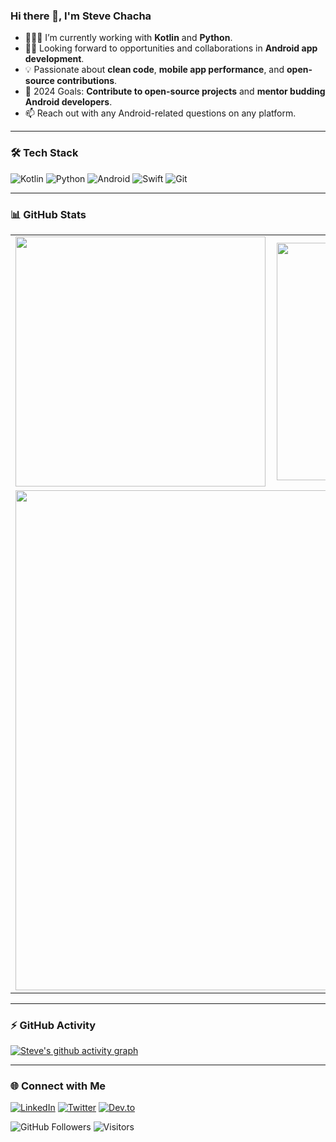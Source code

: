 ### Hi there 👋, I'm Steve Chacha

- 👨🏾‍💻 I’m currently working with **Kotlin** and **Python**.
- ✌🏾 Looking forward to opportunities and collaborations in **Android app development**.
- 💡 Passionate about **clean code**, **mobile app performance**, and **open-source contributions**.
- 🎯 2024 Goals: **Contribute to open-source projects** and **mentor budding Android developers**.
- 📫 Reach out with any Android-related questions on any platform.

---

### 🛠️ Tech Stack

![Kotlin](https://img.shields.io/badge/Kotlin-0095D5?style=for-the-badge&logo=kotlin&logoColor=white)
![Python](https://img.shields.io/badge/Python-3776AB?style=for-the-badge&logo=python&logoColor=white)
![Android](https://img.shields.io/badge/Android-3DDC84?style=for-the-badge&logo=android&logoColor=white)
![Swift](https://img.shields.io/badge/Swift-FA7343?style=for-the-badge&logo=swift&logoColor=white)
![Git](https://img.shields.io/badge/Git-F05032?style=for-the-badge&logo=git&logoColor=white)

---

### 📊 GitHub Stats

<div align="center">
  <table>
    <tr>
        <td><img width="400px" src="https://github-readme-stats.vercel.app/api?username=stevechacha&count_private=true&show_icons=true&theme=dark&layout=compact" /></td>
        <td><img width="380px" src="https://github-readme-stats.vercel.app/api/top-langs/?username=stevechacha&hide=html&layout=compact&theme=dark" /></td>
    </tr>   
    <tr>
      <td colspan="2">
         <img width="800px" src="https://github-readme-streak-stats.herokuapp.com/?user=stevechacha&theme=vision-friendly-dark" />
      </td>  
    </tr>
  </table>
</div>

---

### ⚡ GitHub Activity

[![Steve's github activity graph](https://github-readme-activity-graph.vercel.app/graph?username=stevechacha&theme=github)](https://github.com/ashutosh00710/github-readme-activity-graph)

---

### 🌐 Connect with Me

[![LinkedIn](https://img.shields.io/badge/LinkedIn-0077B5?style=for-the-badge&logo=linkedin&logoColor=white)](https://linkedin.com/in/stevechacha)
[![Twitter](https://img.shields.io/badge/Twitter-1DA1F2?style=for-the-badge&logo=twitter&logoColor=white)](https://twitter.com/Stevechacha5)
[![Dev.to](https://img.shields.io/badge/Dev.to-0A0A0A?style=for-the-badge&logo=devdotto&logoColor=white)](https://dev.to/stevechacha)

![GitHub Followers](https://img.shields.io/github/followers/stevechacha?style=plastic)
![Visitors](https://visitor-badge.glitch.me/badge?page_id=stevechacha)




